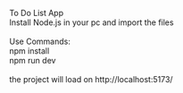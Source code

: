 To Do List App\
Install Node.js in your pc and import the files\
\
Use Commands:\
npm install\
npm run dev\
\
the project will load on http://localhost:5173/

 
 
